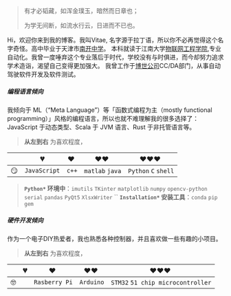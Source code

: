 > 有才必韬藏，如浑金璞玉，暗然而日章也；
>
> 为学无间断，如流水行云，日进而不已也。

Hi，欢迎你来到我的博客。我叫Vitae, 名字源于拉丁语，所以你不必再觉得这个名字奇怪。高中毕业于天津市[南开中学](https://baike.baidu.com/item/%E5%A4%A9%E6%B4%A5%E5%B8%82%E5%8D%97%E5%BC%80%E4%B8%AD%E5%AD%A6/6343681)。
    本科就读于江南大学[物联网工程学院](http://iot.jiangnan.edu.cn/),专业自动化。我曾一度唾弃这个专业落后于时代，学校没有与时俱进，而今却努力追求学术造诣，渴望自己变得更加强大。
    我曾工作于[博世公司](https://www.bosch.com.cn/)CC/DA部门，从事自动驾驶软件开发及软件测试。

##### 编程语言倾向

我倾向于 ML（“Meta Language”）等「函数式编程为主（mostly functional programming）」风格的编程语言，所以也就不难理解我的很多选择了：JavaScript 于动态类型、Scala 于 JVM 语言、Rust 于非托管语言等。

> __从左到右__ 为喜欢程度，

|     | 💔️           | ❤️ ️                   | ❤️❤️ ️             | ❤️❤️❤️ ️               |
| --- | ------------- | ---------------------- | ------------------ | ---------------------- |
| 😏  | `JavaScript`       | `c++`     | `matlab` `java` | `Python` `C` `shell`  |

> __`Python*` 环境中__：`imutils` `TKinter` `matplotlib` `numpy`  `opencv-python ` 
>                       `serial`  `pandas`  `PyQt5` `XlsxWriter` ``
> __`Installation*` 安装工具__：`conda` `pip` `gem`  

##### 硬件开发倾向

作为一个电子DIY热爱者，我也熟悉各种控制器，并且喜欢做一些有趣的小项目。
> __从左到右__ 为喜欢程度，

|     | 💔️           | ❤️ ️                   | ❤️❤️ ️             | ❤️❤️❤️ ️               |
| --- | ------------- | ---------------------- | ------------------ | ---------------------- |
| 🤓  |       | `Rasberry Pi`     | `Arduino` | `STM32` `51 chip microcontroller` |



